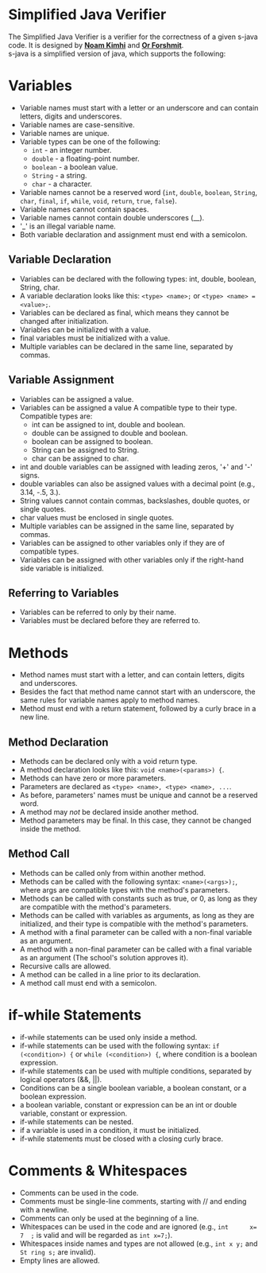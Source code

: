 # Simplified Java Verifier
The Simplified Java Verifier is a verifier for the correctness of a given s-java code.
It is designed by [**Noam Kimhi**](https://github.com/noam-kimhi) and [**Or Forshmit**](https://github.com/OrF8).\
s-java is a simplified version of java, which supports the following:
# Variables
- Variable names must start with a letter or an underscore and can contain letters, digits and underscores.
- Variable names are case-sensitive.
- Variable names are unique.
- Variable types can be one of the following:
    - `int` - an integer number.
    - `double` - a floating-point number.
    - `boolean` - a boolean value.
    - `String` - a string.
    - `char` - a character.
- Variable names cannot be a reserved word (`int`, `double`, `boolean`, `String`, `char`, `final`, `if`, `while`, `void`, `return`, `true`, `false`).
- Variable names cannot contain spaces.
- Variable names cannot contain double underscores (__).
- '_' is an illegal variable name.
- Both variable declaration and assignment must end with a semicolon.
## Variable Declaration
- Variables can be declared with the following types: int, double, boolean, String, char.
- A variable declaration looks like this: `<type> <name>;` or `<type> <name> = <value>;`.
- Variables can be declared as final, which means they cannot be changed after initialization.
- Variables can be initialized with a value.
- final variables must be initialized with a value.
- Multiple variables can be declared in the same line, separated by commas.
## Variable Assignment
- Variables can be assigned a value.
- Variables can be assigned a value A compatible type to their type. Compatible types are:
    - int can be assigned to int, double and boolean.
    - double can be assigned to double and boolean.
    - boolean can be assigned to boolean.
    - String can be assigned to String.
    - char can be assigned to char.
- int and double variables can be assigned with leading zeros, '+' and '-' signs.
- double variables can also be assigned values with a decimal point (e.g., 3.14, -.5, 3.).
- String values cannot contain commas, backslashes, double quotes, or single quotes.
- char values must be enclosed in single quotes.
- Multiple variables can be assigned in the same line, separated by commas.
- Variables can be assigned to other variables only if they are of compatible types.
- Variables can be assigned with other variables only if the right-hand side variable is initialized.
## Referring to Variables
- Variables can be referred to only by their name.
- Variables must be declared before they are referred to.
# Methods
- Method names must start with a letter, and can contain letters, digits and underscores.
- Besides the fact that method name cannot start with an underscore, the same rules for variable names apply to method names.
- Method must end with a return statement, followed by a curly brace in a new line.
## Method Declaration
- Methods can be declared only with a void return type.
- A method declaration looks like this: `void <name>(<params>) {`.
- Methods can have zero or more parameters.
- Parameters are declared as `<type> <name>, <type> <name>, ...`.
- As before, parameters' names must be unique and cannot be a reserved word.
- A method may *not* be declared inside another method.
- Method parameters may be final. In this case, they cannot be changed inside the method.
## Method Call
- Methods can be called only from within another method.
- Methods can be called with the following syntax: `<name>(<args>);`, where args are compatible types with the method's parameters.
- Methods can be called with constants such as true, or 0, as long as they are compatible with the method's parameters.
- Methods can be called with variables as arguments, as long as they are initialized, and their type is compatible with the method's parameters.
- A method with a final parameter can be called with a non-final variable as an argument.
- A method with a non-final parameter can be called with a final variable as an argument (The school's solution approves it).
- Recursive calls are allowed.
- A method can be called in a line prior to its declaration.
- A method call must end with a semicolon.
# if-while Statements
- if-while statements can be used only inside a method.
- if-while statements can be used with the following syntax: `if (<condition>) {` or `while (<condition>) {`, where condition is a boolean expression.
- if-while statements can be used with multiple conditions, separated by logical operators (&&, ||).
- Conditions can be a single boolean variable, a boolean constant, or a boolean expression.
- a boolean variable, constant or expression can be an int or double variable, constant or expression.
- if-while statements can be nested.
- if a variable is used in a condition, it must be initialized.
- if-while statements must be closed with a closing curly brace.
# Comments & Whitespaces
- Comments can be used in the code.
- Comments must be single-line comments, starting with // and ending with a newline.
- Comments can only be used at the beginning of a line.
- Whitespaces can be used in the code and are ignored (e.g., `int      x=       7  ;` is valid and will be regarded as `int x=7;`).
- Whitespaces inside names and types are not allowed (e.g., `int x y;` and `St ring s;` are invalid).
- Empty lines are allowed.
